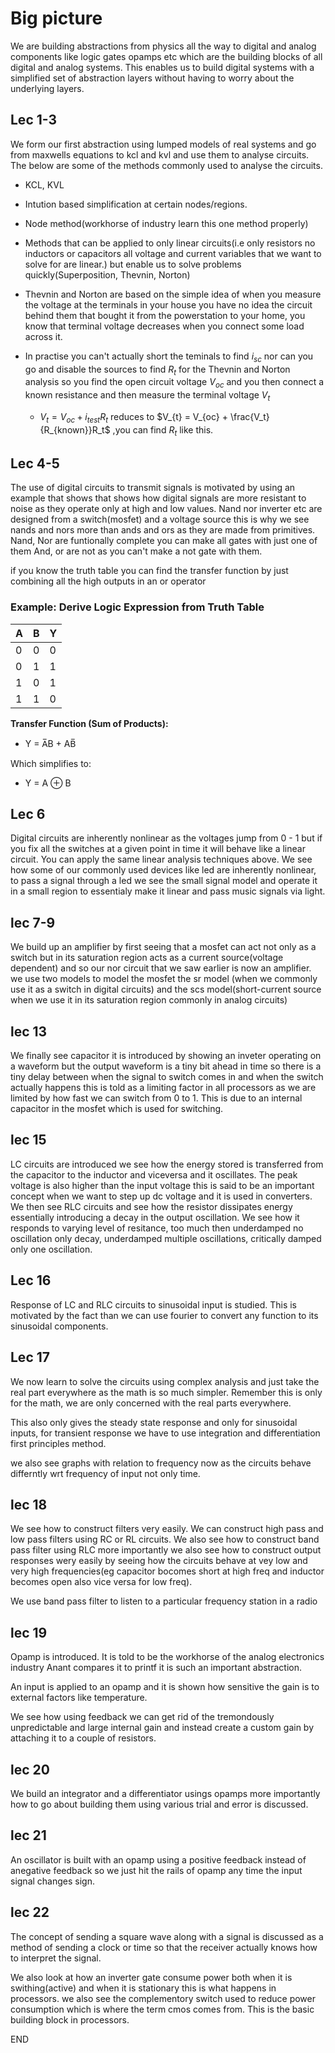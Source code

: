 # Big picture

We are building abstractions from physics all the way to digital and analog components like logic gates opamps etc which are the building blocks of all digital and analog systems. This enables us to build digital systems with a simplified set of abstraction layers without having to worry about the underlying layers.

## Lec 1-3

We form our first abstraction using lumped models of real systems and go from maxwells equations to kcl and kvl and use them to analyse circuits. The below are some of the methods commonly used to analyse the circuits.

- KCL, KVL
- Intution based simplification at certain nodes/regions.
- Node method(workhorse of industry learn this one method properly)
- Methods that can be applied to only linear circuits(i.e only resistors no inductors or capacitors all voltage and current variables that we want to solve for are linear.) but enable us to solve problems quickly(Superposition, Thevnin, Norton)

- Thevnin and Norton are based on the simple idea of when you measure the voltage at the terminals in your house you have no idea the circuit behind them that bought it from the powerstation to your home, you know that terminal voltage decreases when you connect some load across it.
- In practise you can't actually short the teminals to find $i_{sc}$ nor can you go and disable the sources to find $R_t$ for the Thevnin and Norton analysis so you find the open circuit voltage $V_{oc}$ and you then connect a known resistance and then measure the terminal voltage $V_t$
  - $V_{t} = V_{oc} + i_{test}R_t$ reduces to $V_{t} = V_{oc} + \frac{V_t}{R_{known}}R_t$ ,you can find $R_{t}$ like this.

## Lec 4-5

The use of digital circuits to transmit signals is motivated by using an example that shows that shows how digital signals are more resistant to noise as they operate only at high and low values.
Nand nor inverter etc are designed from a switch(mosfet) and a voltage source this is why we see nands and nors more than ands and ors as they are made from primitives.
Nand, Nor are funtionally complete you can make all gates with just one of them And, or are not as you can't make a not gate with them.

if you know the truth table you can find the transfer function by just combining all the high outputs in an or operator

### Example: Derive Logic Expression from Truth Table

| A | B | Y |
|---|---|---|
| 0 | 0 | 0 |
| 0 | 1 | 1 |
| 1 | 0 | 1 |
| 1 | 1 | 0 |

**Transfer Function (Sum of Products):**

- Y = A̅B + AB̅

Which simplifies to:

- Y = A ⊕ B

## Lec 6

Digital circuits are inherently nonlinear as the voltages jump from 0 - 1 but if you fix all the switches at a given point in time it will behave like a linear circuit. You can apply the same linear analysis techniques above.
We see how some of our commonly used devices like led are inherently nonlinear, to pass a signal through a led we see the small signal model and operate it in a small region to essentialy make it linear and pass music signals via light.

## lec 7-9

We build up an amplifier by first seeing that a mosfet can act not only as a switch but in its saturation region acts as a current source(voltage dependent) and so our nor circuit that we saw earlier is now an amplifier.
we use two models to model the mosfet the sr model (when we commonly use it as a switch in digital circuits) and the scs model(short-current source when we use it in its saturation region commonly in analog circuits)

## lec 13

We finally see capacitor it is introduced by showing an inveter operating on a waveform but the output waveform is a tiny bit ahead in time so there is a tiny delay between when the signal to switch comes in and when the switch actually happens this is told as a limiting factor in all processors as we are limited by how fast we can switch from 0 to 1.
This is due to an internal capacitor in the mosfet which is used for switching.

## lec 15

LC circuits are introduced we see how the energy stored is transferred from the capacitor to the inductor and viceversa and it oscillates. The peak voltage is also higher than the input voltage this is said to be an important concept when we want to step up dc voltage and it is used in converters.
We then see RLC circuits and see how the resistor dissipates energy essentially introducing a decay in the output oscillation. We see how it responds to varying level of resitance, too much then underdamped no oscillation only decay, underdamped multiple oscillations, critically damped only one oscillation.

## Lec 16

Response of LC and RLC circuits to sinusoidal input is studied. This is motivated by the fact than we can use fourier to convert any function to its sinusoidal components.

## Lec 17

We now learn to solve the circuits using complex analysis and just take the real part everywhere as the math is so much simpler. Remember this is only for the math, we are only concerned with the real parts everywhere.

This also only gives the steady state response and only for sinusoidal inputs, for transient response we have to use integration and differentiation first principles method.

we also see graphs with relation to frequency now as the circuits behave differntly wrt frequency of input not only time.

## lec 18

We see how to construct filters very easily. We can construct high pass and low pass filters using RC or RL circuits. We also see how to construct band pass filter using RLC more importantly we also see how to construct output responses wery easily by seeing how the circuits behave at vey low and very high frequencies(eg capacitor bocomes short at high freq and inductor becomes open also vice versa for low freq).

We use band pass filter to listen to a particular frequency station in a radio

## lec 19

Opamp is introduced. It is told to be the workhorse of the analog electronics industry Anant compares it to printf it is such an important abstraction.

An input is applied to an opamp and it is shown how sensitive the gain is to external factors like temperature.

We see how using feedback we can get rid of the tremondously unpredictable and large internal gain and instead create a custom gain by attaching it to a couple of resistors.

## lec 20

We build an integrator and a differentiator usings opamps more importantly how to go about building them using various trial and error is discussed.

## lec 21

An oscillator is built with an opamp using a positive feedback instead of anegative feedback so we just hit the rails of opamp any time the input signal changes sign.

## lec 22

The concept of sending a square wave along with a signal is discussed as a method of sending a clock or time so that the receiver actually knows how to interpret the signal.

We also look at how an inverter gate consume power both when it is swithing(active) and when it is stationary this is what happens in processors. we also see the complementory switch used to reduce power consumption which is where the term cmos comes from. This is the basic building block in processors.

END
